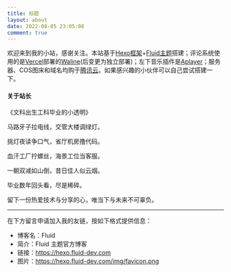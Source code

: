 ```yaml
---
title: 标题
layout: about
date: 2022-08-05 23:05:08
comment: true
---
```

欢迎来到我的小站，感谢关注。本站基于[Hexo框架](https://hexo.io/zh-cn/)+[Fluid主题](https://github.com/fluid-dev/hexo-theme-fluid)搭建；评论系统使用的是[Vercel](https://vercel.com)部署的[Waline](https://waline.js.org)(后变更为独立部署)；左下音乐插件是[Aplayer](https://aplayer.js.org/#/)；服务器、COS图床和域名均购于[腾讯云](https://cloud.tencent.com/)。如果感兴趣的小伙伴可以自己尝试搭建一下。


#### 关于站长

《文科出生工科毕业的小透明》

马路牙子拉电线，交管大楼调绿灯。

挑灯夜读争口气，省厅机房撸代码。

血汗工厂拧螺丝，海景工位当客服。

一朝双减如山倒，昔日佳人似云烟。

毕业数年回头看，尽是稀碎。

留下一份热爱技术与分享的心，唯当下与未来不可辜负。

----



在下方留言申请加入我的友链，按如下格式提供信息：

- 博客名：Fluid
- 简介：Fluid 主题官方博客
- 链接：https://hexo.fluid-dev.com
- 图片：https://hexo.fluid-dev.com/img/favicon.png
